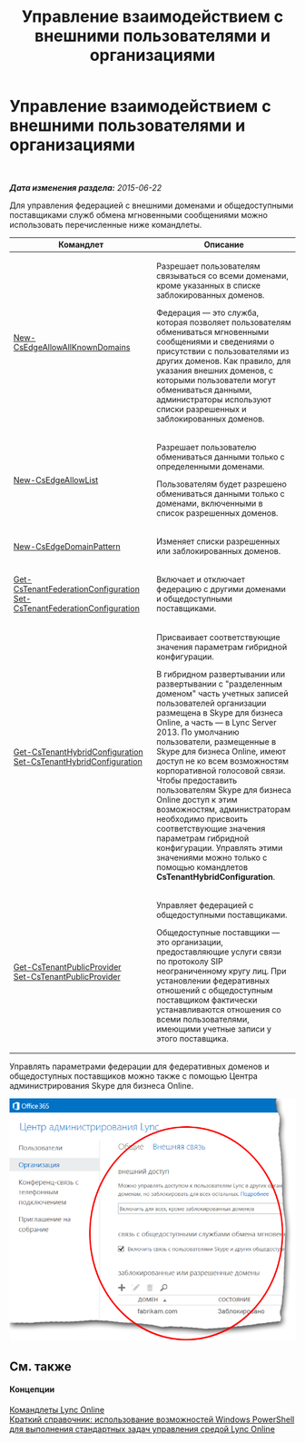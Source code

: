 ﻿---
title: Управление взаимодействием с внешними пользователями и организациями
TOCTitle: Управление взаимодействием с внешними пользователями и организациями
ms:assetid: 8a64f0fe-1e79-47d8-835e-548d7ac0757e
ms:mtpsurl: https://technet.microsoft.com/ru-ru/library/Dn362813(v=OCS.15)
ms:contentKeyID: 56270580
ms.date: 06/01/2017
mtps_version: v=OCS.15
ms.translationtype: HT
---

# Управление взаимодействием с внешними пользователями и организациями

 

_**Дата изменения раздела:** 2015-06-22_

Для управления федерацией с внешними доменами и общедоступными поставщиками служб обмена мгновенными сообщениями можно использовать перечисленные ниже командлеты.


<table>
<colgroup>
<col style="width: 50%" />
<col style="width: 50%" />
</colgroup>
<thead>
<tr class="header">
<th>Командлет</th>
<th>Описание</th>
</tr>
</thead>
<tbody>
<tr class="odd">
<td><p><a href="new-csedgeallowallknowndomains.md">New-CsEdgeAllowAllKnownDomains</a></p></td>
<td><p>Разрешает пользователям связываться со всеми доменами, кроме указанных в списке заблокированных доменов.</p>
<p>Федерация — это служба, которая позволяет пользователям обмениваться мгновенными сообщениями и сведениями о присутствии с пользователями из других доменов. Как правило, для указания внешних доменов, с которыми пользователи могут обмениваться данными, администраторы используют списки разрешенных и заблокированных доменов.</p></td>
</tr>
<tr class="even">
<td><p><a href="new-csedgeallowlist.md">New-CsEdgeAllowList</a></p></td>
<td><p>Разрешает пользователю обмениваться данными только с определенными доменами.</p>
<p>Пользователям будет разрешено обмениваться данными только с доменами, включенными в список разрешенных доменов.</p></td>
</tr>
<tr class="odd">
<td><p><a href="new-csedgedomainpattern.md">New-CsEdgeDomainPattern</a></p></td>
<td><p>Изменяет списки разрешенных или заблокированных доменов.</p></td>
</tr>
<tr class="even">
<td><p><a href="get-cstenantfederationconfiguration.md">Get-CsTenantFederationConfiguration</a><br />
<a href="set-cstenantfederationconfiguration.md">Set-CsTenantFederationConfiguration</a></p></td>
<td><p>Включает и отключает федерацию с другими доменами и общедоступными поставщиками.</p></td>
</tr>
<tr class="odd">
<td><p><a href="get-cstenanthybridconfiguration.md">Get-CsTenantHybridConfiguration</a><br />
<a href="set-cstenanthybridconfiguration.md">Set-CsTenantHybridConfiguration</a></p></td>
<td><p>Присваивает соответствующие значения параметрам гибридной конфигурации.</p>
<p>В гибридном развертывании или развертывании с &quot;разделенным доменом&quot; часть учетных записей пользователей организации размещена в Skype для бизнеса Online, а часть — в Lync Server 2013. По умолчанию пользователи, размещенные в Skype для бизнеса Online, имеют доступ не ко всем возможностям корпоративной голосовой связи. Чтобы предоставить пользователям Skype для бизнеса Online доступ к этим возможностям, администраторам необходимо присвоить соответствующие значения параметрам гибридной конфигурации. Управлять этими значениями можно только с помощью командлетов <strong>CsTenantHybridConfiguration</strong>.</p></td>
</tr>
<tr class="even">
<td><p><a href="get-cstenantpublicprovider.md">Get-CsTenantPublicProvider</a><br />
<a href="set-cstenantpublicprovider.md">Set-CsTenantPublicProvider</a></p></td>
<td><p>Управляет федерацией с общедоступными поставщиками.</p>
<p>Общедоступные поставщики — это организации, предоставляющие услуги связи по протоколу SIP неограниченному кругу лиц. При установлении федеративных отношений с общедоступным поставщиком фактически устанавливаются отношения со всеми пользователями, имеющими учетные записи у этого поставщика.</p></td>
</tr>
</tbody>
</table>


Управлять параметрами федерации для федеративных доменов и общедоступных поставщиков можно также с помощью Центра администрирования Skype для бизнеса Online.

![Параметры организации центра администрирования Lync Online](images/Dn362813.f860d03f-5906-49b0-bcc7-7634afe7005e(OCS.15).png "Параметры организации центра администрирования Lync Online")

## См. также

#### Концепции

[Командлеты Lync Online](the-skype-for-business-online-cmdlets.md)  
[Краткий справочник: использование возможностей Windows PowerShell для выполнения стандартных задач управления средой Lync Online](quick-reference-using-windows-powershell-to-do-common-skype-for-business-online-management-tasks.md)

